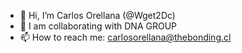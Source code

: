 - 👋 Hi, I’m Carlos Orellana (@Wget2Dc)
- 💞️ I am collaborating with DNA GROUP
- 📫 How to reach me: carlosorellana@thebonding.cl


